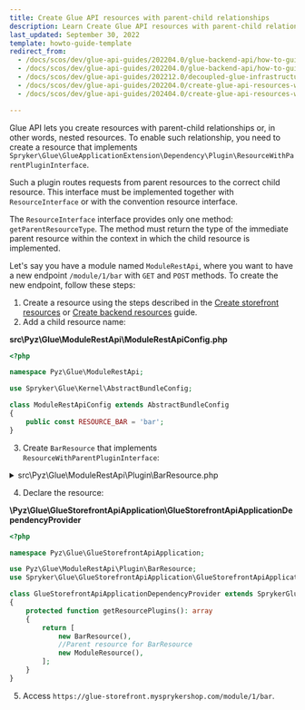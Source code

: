```yaml
---
title: Create Glue API resources with parent-child relationships
description: Learn Create Glue API resources with parent-child relationships
last_updated: September 30, 2022
template: howto-guide-template
redirect_from:
  - /docs/scos/dev/glue-api-guides/202204.0/glue-backend-api/how-to-guides/create-a-resource-with-parent.html
  - /docs/scos/dev/glue-api-guides/202204.0/glue-backend-api/how-to-guides/how-to-create-resources-with-parent-child-relationships.html
  - /docs/scos/dev/glue-api-guides/202212.0/decoupled-glue-infrastructure/how-to-guides/how-to-create-resources-with-parent-child-relationships.html
  - /docs/scos/dev/glue-api-guides/202204.0/create-glue-api-resources-with-parent-child-relationships.html
  - /docs/scos/dev/glue-api-guides/202404.0/create-glue-api-resources-with-parent-child-relationships.html

---
```


Glue API lets you create resources with parent-child relationships or, in other words, nested resources. To enable such relationship, you need to create a resource that implements `Spryker\Glue\GlueApplicationExtension\Dependency\Plugin\ResourceWithParentPluginInterface`.

Such a plugin routes requests from parent resources to the correct child resource. This interface must be implemented together with `ResourceInterface` or with the convention resource interface.

The `ResourceInterface` interface provides only one method: `getParentResourceType`. The method must return the type of the immediate parent resource within the context in which the child resource is implemented.

Let's say you have a module named `ModuleRestApi`, where you want to have a new endpoint `/module/1/bar` with `GET` and `POST` methods. To create the new endpoint, follow these steps:

1. Create a resource using the steps described in the [Create storefront resources](/docs/dg/dev/glue-api/latest/routing/create-storefront-resources.html) or [Create backend resources](/docs/dg/dev/glue-api/latest/routing/create-backend-resources.html) guide.
2. Add a child resource name:

**src\Pyz\Glue\ModuleRestApi\ModuleRestApiConfig.php**

```php
<?php

namespace Pyz\Glue\ModuleRestApi;

use Spryker\Glue\Kernel\AbstractBundleConfig;

class ModuleRestApiConfig extends AbstractBundleConfig
{
    public const RESOURCE_BAR = 'bar';
}
```

3. Create `BarResource` that implements `ResourceWithParentPluginInterface`:

<details><summary>src\Pyz\Glue\ModuleRestApi\Plugin\BarResource.php</summary>

```php
<?php

namespace Pyz\Glue\ModuleRestApi\Plugin;

use Generated\Shared\Transfer\GlueResourceMethodCollectionTransfer;
use Generated\Shared\Transfer\GlueResourceMethodConfigurationTransfer;
use Generated\Shared\Transfer\ModuleRestAttributesTransfer;
use Spryker\Glue\ModuleRestApi\Controller\ModuleResourceController;
use Spryker\Glue\ModuleRestApi\ModuleRestApiConfig;
use Spryker\Glue\GlueApplication\Plugin\GlueApplication\AbstractResourcePlugin;
use Spryker\Glue\GlueApplicationExtension\Dependency\Plugin\ResourceInterface;
use Spryker\Glue\GlueApplicationExtension\Dependency\Plugin\ResourceWithParentPluginInterface;

class ModuleRestResource extends AbstractResourcePlugin implements ResourceInterface, ResourceWithParentPluginInterface
{
    public function getType(): string
    {
        return ModuleRestApiConfig::RESOURCE_BAR;
    }

    public function getController(): string
    {
        return ModuleResourceController::class;
    }

    public function getDeclaredMethods(): GlueResourceMethodCollectionTransfer
    {
        return (new GlueResourceMethodCollectionTransfer())
            ->setGet(new GlueResourceMethodConfigurationTransfer())
            ->setPost(
                (new GlueResourceMethodConfigurationTransfer())
                    ->setAction('postAction')->setAttributes(ModuleRestAttributesTransfer::class),
            );
    }

    public function getParentResourceType(): string
    {
        return ModuleRestApiConfig::RESOURCE_MODULE;
    }
}
```

</details>

4. Declare the resource:

**\Pyz\Glue\GlueStorefrontApiApplication\GlueStorefrontApiApplicationDependencyProvider**

```php
<?php

namespace Pyz\Glue\GlueStorefrontApiApplication;

use Pyz\Glue\ModuleRestApi\Plugin\BarResource;
use Spryker\Glue\GlueStorefrontApiApplication\GlueStorefrontApiApplicationDependencyProvider as SprykerGlueStorefrontApiApplicationDependencyProvider;

class GlueStorefrontApiApplicationDependencyProvider extends SprykerGlueStorefrontApiApplicationDependencyProvider
{
    protected function getResourcePlugins(): array
    {
        return [
            new BarResource(),
            //Parent resource for BarResource
            new ModuleResource(),
        ];
    }
}
```

5. Access `https://glue-storefront.mysprykershop.com/module/1/bar`.
